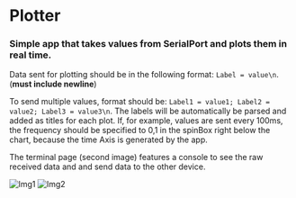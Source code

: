 # Plotter
### Simple app that takes values from SerialPort and plots them in real time.

Data sent for plotting should be in the following format: `Label = value\n`. (**must include newline**)

To send multiple values, format should be: `Label1 = value1; Label2 = value2; Label3 = value3\n`.
The labels will be automatically be parsed and added as titles for each plot.
If, for example, values are sent every 100ms, the frequency should be specified to 0,1 in the spinBox right below the chart, because the time Axis is generated by the app.

The terminal page (second image) features a console to see the raw received data and and send data to the other device.


![Img1](https://i.imgur.com/Lj94ojC.png)
![Img2](https://i.imgur.com/eNGl7ms.png)

